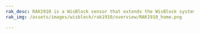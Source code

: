 ```yaml
---
rak_desc: RAK1910 is a WisBlock sensor that extends the WisBlock system with a u-Blox MAX-7Q GPS module. A ready-to-use SW library and tutorial make it easy to build up a GPS-based location tracker.
rak_img: /assets/images/wisblock/rak1910/overview/RAK1910_home.png

---
```


<rk-redirect to="/Product-Categories/WisBlock/RAK1910/Overview/" />
